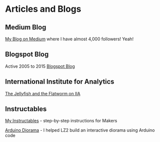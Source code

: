 # Articles and Blogs

## Medium Blog

[My Blog on Medium](https://medium.com/@dmccreary) where I have almost 4,000 followers!  Yeah!

## Blogspot Blog

Active 2005 to 2015
[Blogspot Blog](https://datadictionary.blogspot.com/)

## International Institute for Analytics

[The Jellyfish and the Flatworm on IIA](https://iianalytics.com/community/blog/the-jellyfish-and-the-flatworm-a-story-about-ai-strategy)

## Instructables

[My Instructables](https://www.instructables.com/member/DanM5/instructables/) - step-by-step instructions for Makers

[Arduino Diorama](https://www.instructables.com/Lets-Go-Camping-Interactive-Diorama/) - I helped LZ2 build an interactive diorama using Arduino code